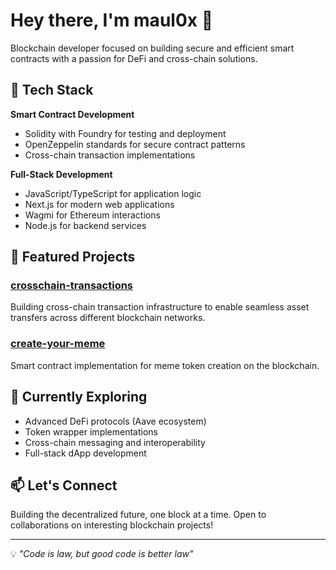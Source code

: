 # Hey there, I'm maul0x 👋

Blockchain developer focused on building secure and efficient smart contracts with a passion for DeFi and cross-chain solutions.

## 🔧 Tech Stack

**Smart Contract Development**
- Solidity with Foundry for testing and deployment
- OpenZeppelin standards for secure contract patterns
- Cross-chain transaction implementations

**Full-Stack Development**
- JavaScript/TypeScript for application logic
- Next.js for modern web applications
- Wagmi for Ethereum interactions
- Node.js for backend services

## 🚀 Featured Projects

### [crosschain-transactions](https://github.com/maul0x/crosschain-transactions)
Building cross-chain transaction infrastructure to enable seamless asset transfers across different blockchain networks.

### [create-your-meme](https://github.com/maul0x/create-your-meme)
Smart contract implementation for meme token creation on the blockchain.

## 🌱 Currently Exploring

- Advanced DeFi protocols (Aave ecosystem)
- Token wrapper implementations
- Cross-chain messaging and interoperability
- Full-stack dApp development

## 📫 Let's Connect

Building the decentralized future, one block at a time. Open to collaborations on interesting blockchain projects!

---

💡 *"Code is law, but good code is better law"*
